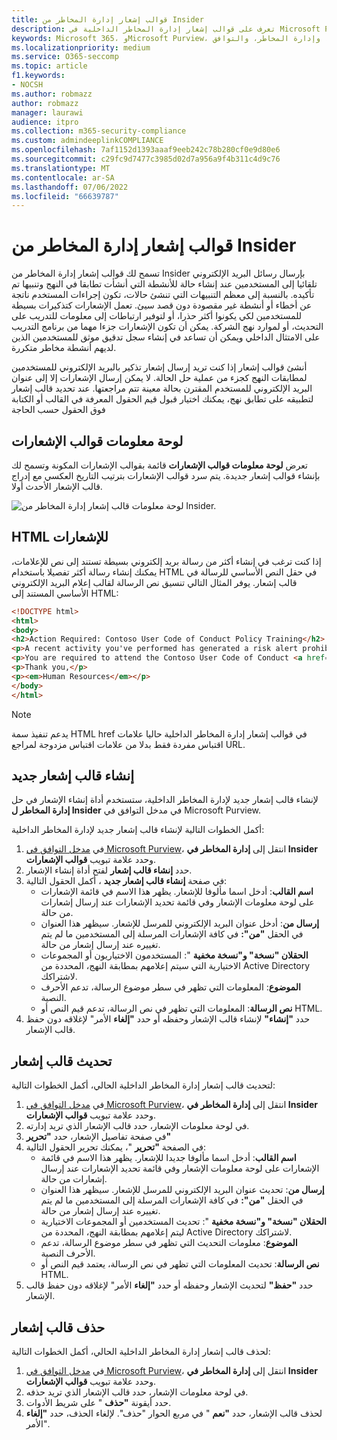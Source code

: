 ```yaml
---
title: قوالب إشعار إدارة المخاطر من Insider
description: تعرف على قوالب إشعار إدارة المخاطر الداخلية في Microsoft Purview
keywords: Microsoft 365، وMicrosoft Purview، والمخاطر الداخلية، وإدارة المخاطر، والتوافق
ms.localizationpriority: medium
ms.service: O365-seccomp
ms.topic: article
f1.keywords:
- NOCSH
ms.author: robmazz
author: robmazz
manager: laurawi
audience: itpro
ms.collection: m365-security-compliance
ms.custom: admindeeplinkCOMPLIANCE
ms.openlocfilehash: 7af1152d1393aaaf9eeb242c78b280cf0e9d80e6
ms.sourcegitcommit: c29fc9d7477c3985d02d7a956a9f4b311c4d9c76
ms.translationtype: MT
ms.contentlocale: ar-SA
ms.lasthandoff: 07/06/2022
ms.locfileid: "66639787"
---
```

# <a name="insider-risk-management-notice-templates"></a>قوالب إشعار إدارة المخاطر من Insider

تسمح لك قوالب إشعار إدارة المخاطر من Insider بإرسال رسائل البريد الإلكتروني تلقائيا إلى المستخدمين عند إنشاء حالة للأنشطة التي أنشأت تطابقا في النهج وتنبيها تم تأكيده. بالنسبة إلى معظم التنبيهات التي تنشئ حالات، تكون إجراءات المستخدم ناتجة عن أخطاء أو أنشطة غير مقصودة دون قصد سيئ. تعمل الإشعارات كتذكيرات بسيطة للمستخدمين لكي يكونوا أكثر حذرا، أو لتوفير ارتباطات إلى معلومات للتدريب على التحديث، أو لموارد نهج الشركة. يمكن أن تكون الإشعارات جزءا مهما من برنامج التدريب على الامتثال الداخلي ويمكن أن تساعد في إنشاء سجل تدقيق موثق للمستخدمين الذين لديهم أنشطة مخاطر متكررة.

أنشئ قوالب إشعار إذا كنت تريد إرسال إشعار تذكير بالبريد الإلكتروني للمستخدمين لمطابقات النهج كجزء من عملية حل الحالة. لا يمكن إرسال الإشعارات إلا إلى عنوان البريد الإلكتروني للمستخدم المقترن بحالة معينة تتم مراجعتها. عند تحديد قالب إشعار لتطبيقه على تطابق نهج، يمكنك اختيار قبول قيم الحقول المعرفة في القالب أو الكتابة فوق الحقول حسب الحاجة

## <a name="notice-templates-dashboard"></a>لوحة معلومات قوالب الإشعارات

تعرض **لوحة معلومات قوالب الإشعارات** قائمة بقوالب الإشعارات المكونة وتسمح لك بإنشاء قوالب إشعار جديدة. يتم سرد قوالب الإشعارات بترتيب التاريخ العكسي مع إدراج قالب الإشعار الأحدث أولا.

![لوحة معلومات قالب إشعار إدارة المخاطر من Insider.](../media/insider-risk-notices-dashboard.png)

## <a name="html-for-notices"></a>HTML للإشعارات

إذا كنت ترغب في إنشاء أكثر من رسالة بريد إلكتروني بسيطة تستند إلى نص للإعلامات، يمكنك إنشاء رسالة أكثر تفصيلا باستخدام HTML في حقل النص الأساسي للرسالة في قالب إشعار. يوفر المثال التالي تنسيق نص الرسالة لقالب إعلام البريد الإلكتروني الأساسي المستند إلى HTML:

```HTML
<!DOCTYPE html>
<html>
<body>
<h2>Action Required: Contoso User Code of Conduct Policy Training</h2>
<p>A recent activity you've performed has generated a risk alert prohibited by the Contoso User <a href='https://www.contoso.com'>Code of Conduct Policy</a>.</p>
<p>You are required to attend the Contoso User Code of Conduct <a href='https://www.contoso.com'>training</a> within the next 14 days. Please contact <a href='mailto:hr@contoso.com'>Human Resources</a> with any questions about this training request.</p>
<p>Thank you,</p>
<p><em>Human Resources</em></p>
</body>
</html>
```

> [!NOTE]
> يدعم تنفيذ سمة HTML href في قوالب إشعار إدارة المخاطر الداخلية حاليا علامات اقتباس مفردة فقط بدلا من علامات اقتباس مزدوجة لمراجع URL.

## <a name="create-a-new-notice-template"></a>إنشاء قالب إشعار جديد

لإنشاء قالب إشعار جديد لإدارة المخاطر الداخلية، ستستخدم أداة إنشاء الإشعار في حل **إدارة المخاطر ل Insider** في مدخل التوافق في Microsoft Purview.

أكمل الخطوات التالية لإنشاء قالب إشعار جديد لإدارة المخاطر الداخلية:

1. في [مدخل التوافق في Microsoft Purview](https://compliance.microsoft.com)، انتقل إلى **إدارة المخاطر في Insider** وحدد علامة تبويب **قوالب الإشعارات**.
2. حدد **إنشاء قالب إشعار** لفتح أداة إنشاء الإشعار.
3. في صفحة **إنشاء قالب إشعار جديد** ، أكمل الحقول التالية:
    - **اسم القالب**: أدخل اسما مألوفا للإشعار. يظهر هذا الاسم في قائمة الإشعارات على لوحة معلومات الإشعار وفي قائمة تحديد الإشعارات عند إرسال إشعارات من حالة.
    - **إرسال من**: أدخل عنوان البريد الإلكتروني للمرسل للإشعار. سيظهر هذا العنوان في الحقل **"من":** في كافة الإشعارات المرسلة إلى المستخدمين ما لم يتم تغييره عند إرسال إشعار من حالة.
    - **الحقلان "نسخة" و"نسخة مخفية** ": المستخدمون الاختياريون أو المجموعات الاختيارية التي سيتم إعلامهم بمطابقة النهج، المحددة من Active Directory لاشتراكك.
    - **الموضوع**: المعلومات التي تظهر في سطر موضوع الرسالة، تدعم الأحرف النصية.
    - **نص الرسالة**: المعلومات التي تظهر في نص الرسالة، تدعم قيم النص أو HTML.
4. حدد **"إنشاء"** لإنشاء قالب الإشعار وحفظه أو حدد **"إلغاء** الأمر" لإغلاقه دون حفظ قالب الإشعار.

## <a name="update-a-notice-template"></a>تحديث قالب إشعار

لتحديث قالب إشعار إدارة المخاطر الداخلية الحالي، أكمل الخطوات التالية:

1. في [مدخل التوافق في Microsoft Purview](https://compliance.microsoft.com)، انتقل إلى **إدارة المخاطر في Insider** وحدد علامة تبويب **قوالب الإشعارات**.
2. في لوحة معلومات الإشعار، حدد قالب الإشعار الذي تريد إدارته.
3. في صفحة تفاصيل الإشعار، حدد **"تحرير"**
4. في الصفحة **"تحرير** "، يمكنك تحرير الحقول التالية:
    - **اسم القالب**: أدخل اسما مألوفا جديدا للإشعار. يظهر هذا الاسم في قائمة الإشعارات على لوحة معلومات الإشعار وفي قائمة تحديد الإشعارات عند إرسال إشعارات من حالة.
    - **إرسال من**: تحديث عنوان البريد الإلكتروني للمرسل للإشعار. سيظهر هذا العنوان في الحقل **"من":** في كافة الإشعارات المرسلة إلى المستخدمين ما لم يتم تغييره عند إرسال إشعار من حالة.
    - **الحقلان "نسخة" و"نسخة مخفية** ": تحديث المستخدمين أو المجموعات الاختيارية ليتم إعلامهم بمطابقة النهج، المحددة من Active Directory لاشتراكك.
    - **الموضوع**: معلومات التحديث التي تظهر في سطر موضوع الرسالة، تدعم الأحرف النصية.
    - **نص الرسالة**: تحديث المعلومات التي تظهر في نص الرسالة، يعتمد قيم النص أو HTML.
5. حدد **"حفظ"** لتحديث الإشعار وحفظه أو حدد **"إلغاء** الأمر" لإغلاقه دون حفظ قالب الإشعار.

## <a name="delete-a-notice-template"></a>حذف قالب إشعار

لحذف قالب إشعار إدارة المخاطر الداخلية الحالي، أكمل الخطوات التالية:

1. في [مدخل التوافق في Microsoft Purview](https://compliance.microsoft.com)، انتقل إلى **إدارة المخاطر في Insider** وحدد علامة تبويب **قوالب الإشعارات**.
2. في لوحة معلومات الإشعار، حدد قالب الإشعار الذي تريد حذفه.
3. حدد أيقونة **"حذف** " على شريط الأدوات.
4. لحذف قالب الإشعار، حدد **"نعم** " في مربع الحوار "حذف". لإلغاء الحذف، حدد **"إلغاء** الأمر".
